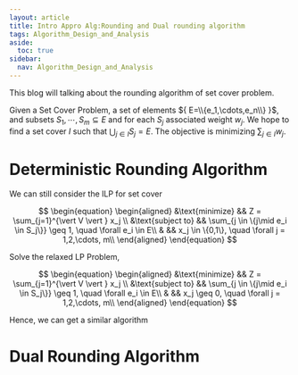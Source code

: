 ```yaml
---
layout: article
title: Intro Appro Alg:Rounding and Dual rounding algorithm
tags: Algorithm_Design_and_Analysis
aside:
  toc: true
sidebar:
  nav: Algorithm_Design_and_Analysis
---
```


This blog will talking about the rounding algorithm of set cover problem.

<!--more-->

Given a Set Cover Problem, a set of elements ${ E=\\{e_1,\cdots,e_n\\} }$, and subsets ${ S_1,\cdots, S_m \subseteq E}$ and for each ${ S_j }$ associated weight ${ w_j }$. We hope to find a set cover ${ I }$ such that ${ \bigcup_{j\in I} S_j = E }$. The objective is minimizing ${ \sum_{j \in I} w_j }$.

# Deterministic Rounding Algorithm

We can still consider the ILP for set cover 

<center>$$
\begin{equation}
\begin{aligned}
&\text{minimize} && Z = \sum_{j=1}^{\vert V \vert } x_j \\
&\text{subject to} && \sum_{j \in \{j\mid e_i \in S_j\}} \geq 1, \quad \forall e_i \in E\\
& && x_j \in \{0,1\}, \quad \forall j = 1,2,\cdots, m\\
\end{aligned}
\end{equation}
$$</center>

Solve the relaxed LP Problem,

<center>$$
\begin{equation}
\begin{aligned}
&\text{minimize} && Z = \sum_{j=1}^{\vert V \vert } x_j \\
&\text{subject to} && \sum_{j \in \{j\mid e_i \in S_j\}} \geq 1, \quad \forall e_i \in E\\
& && x_j \geq 0, \quad \forall j = 1,2,\cdots, m\\
\end{aligned}
\end{equation}
$$</center>

Hence, we can get a similar algorithm 

# Dual Rounding Algorithm


